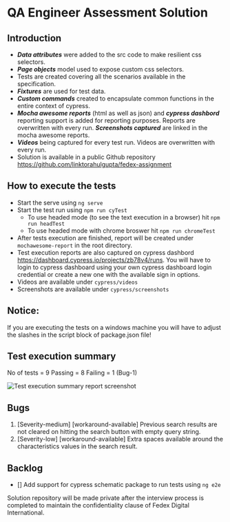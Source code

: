 # QA Engineer Assessment Solution

## Introduction
- ***Data attributes*** were added to the src code to make resilient css selectors.
- ***Page objects*** model used to expose custom css selectors.
- Tests are created covering all the scenarios available in the specification.
- ***Fixtures*** are used for test data.
- ***Custom commands*** created to encapsulate common functions in the entire context of cypress.
- ***Mocha awesome reports*** (html as well as json) and ***cypress dashbord*** reporting support is added for reporting purposes. Reports are overwritten with every run. ***Screenshots captured*** are linked in the mocha awesome reports.
- ***Videos*** being captured for every test run. Videos are overwritten with every run. 
- Solution is available in a public Github repository https://github.com/linktorahulgupta/fedex-assignment

## How to execute the tests
- Start the serve using `ng serve`
- Start the test run using `npm run cyTest`
    - To use headed mode (to see the text execution in a browser) hit `npm run headTest`
    - To use headed mode with chrome broswer hit `npm run chromeTest`
- After tests execution are finished, report will be created under `mochawesome-report` in the root directory.
- Test execution reports are also captured on cypress dashbord https://dashboard.cypress.io/projects/zb78v4/runs. You will have to login to cypress dashboard using your own cypress dashboard login credential or create a new one with the available sign in options.
- Videos are available under `cypress/videos`
- Screenshots are available under `cypress/screenshots`

## Notice:
If you are executing the tests on a windows machine you will have to adjust the slashes in the script block of package.json file!

## Test execution summary
No of tests = 9
Passing = 8
Failing = 1 (Bug-1)

![Test execution summary report screenshot]()

## Bugs
1. [Severity-medium] [workaround-available] Previous search results are not cleared on hitting the search button with empty query string.
2. [Severity-low] [workaround-available] Extra spaces available around the characteristics values in the search result. 

## Backlog
- [] Add support for cypress schematic package to run tests using `ng e2e`

Solution repository will be made private after the interview process is completed to maintain the confidentiality clause of Fedex Digital International.